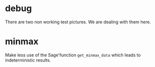 # debug

There are two non working test pictures. We are dealing with them here.
# minmax

Make less use of the Sage'function `get_minmax_data` which leads to indeterministic results.
